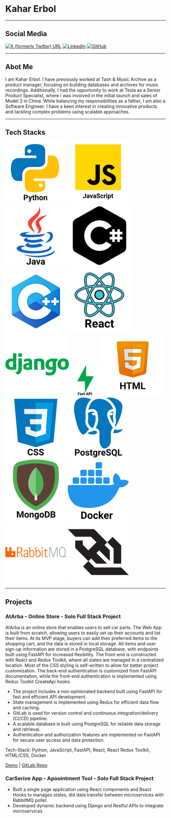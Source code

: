# Kahar Erbol

---

## Social Media
[![X (formerly Twitter) URL](https://img.shields.io/twitter/url?url=https%3A%2F%2Ftwitter.com%2Fkahar_erbol&style=social)](https://twitter.com/kahar_erbol)
[![LinkedIn](https://img.shields.io/badge/LinkedIn-blue)](https://www.linkedin.com/in/kahar-erbol-85029a92/)
[![GitHub](https://img.shields.io/badge/GitHub-black)](https://github.com/KaharErbol)

---

## Abot Me
I am Kahar Erbol. I have previously worked at Tash & Music Archive as a product manager, focusing on building databases and archives for music recordings. Additionally, I had the opportunity to work at Tesla as a Senior Product Specialist, where I was involved in the initial launch and sales of Model 3 in China. While balancing my responsibilities as a father, I am also a Software Engineer. I have a keen interest in creating innovative products and tackling complex problems using scalable approaches.

---

## Tech Stacks
![Python](/assets/img/icons8-python.svg)
![JavaScript](/assets/img/icons8-javascript.svg)
![Java](/assets/img/icons8-java.svg)
![C#](/assets/img/icons8-c.svg)
![C++](/assets/img/icons8-c++.svg)
![react](/assets/img/icons8-react.svg)
![django](/assets/img/icons8-django.svg)
![fastapi](/assets/img/fastapi.png)
![html](/assets/img/icons8-html.svg)
![css](/assets/img/icons8-css.svg)
![postgresql](/assets/img/icons8-postgresql.svg)
![mongodb](/assets/img/icons8-mongodb.svg)
![docker](/assets/img/docker.svg)
![rabbotMQ](/assets/img/rabbitmq-svgrepo-com.svg)
![Websockets](/assets/img/websocket-svgrepo-com.svg)

---

## Projects

### AtArba - Online Store - Solo Full Stack Project
AtArba is an online store that enables users to sell car parts. The Web App is built from scratch, allowing users to easily set up their accounts and list their items. At its MVP stage, buyers can add their preferred items to the shopping cart, and the data is stored in local storage. All items and user sign-up information are stored in a PostgreSQL database, with endpoints built using FastAPI for increased flexibility. The front-end is constructed with React and Redux Toolkit, where all states are managed in a centralized location. Most of the CSS styling is self-written to allow for better project customization. The back-end authentication is customized from FastAPI documentation, while the front-end authentication is implemented using Redux Toolkit CreateApi hooks.

- The project includes a non-opinionated backend built using FastAPI for fast and efficient API development. 
- State management is implemented using Redux for efficient data flow and caching. 
- GitLab is used for version control and continuous integration/delivery (CI/CD) pipeline.
- A scalable database is built using PostgreSQL for reliable data storage and retrieval. 
- Authentication and authorization features are implemented on FastAPI for secure user access and data protection.

Tech-Stack: Python, JavaScript, FastAPI, React, React Redux Toolkit, HTML/CSS, Docker

[Demo](https://www.youtube.com/watch?v=WEjt86wNQ1g&t=3s) |
[GitLab Repo](https://gitlab.com/kaharerbol/atarba/-/tree/kahar?ref_type=heads)


### CarSerive App - Apoointment Tool - Solo Full Stack Project
- Built a single page application using React components and React Hooks to manages states, did data transfer between
microservices with RabbitMQ poller.
- Developed dynamic backend using Django and Restful APIs to integrate microservices
